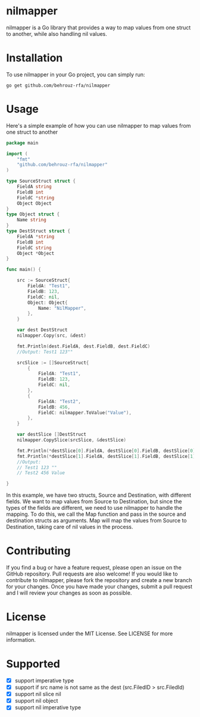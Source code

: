 # nilmapper

nilmapper is a Go library that provides a way to
map values from one struct to another, while also handling nil values.

# Installation

To use nilmapper in your Go project, you can simply run:

```
go get github.com/behrouz-rfa/nilmapper
```

# Usage
Here's a simple example of how you can use nilmapper to map values from one struct to another

```go
package main

import (
	"fmt"
	"github.com/behrouz-rfa/nilmapper"
)

type SourceStruct struct {
	FieldA string
	FieldB int
	FieldC *string
	Object Object
}
type Object struct {
	Name string
}
type DestStruct struct {
	FieldA *string
	FieldB int
	FieldC string
	Object *Object
}

func main() {

	src := SourceStruct{
		FieldA: "Test1",
		FieldB: 123,
		FieldC: nil,
		Object: Object{
			Name: "NilMapper",
		},
	}

	var dest DestStruct
	nilmapper.Copy(src, &dest)

	fmt.Println(dest.FieldA, dest.FieldB, dest.FieldC)
	//Output: Test1 123""

	srcSlice := []SourceStruct{
		{
			FieldA: "Test1",
			FieldB: 123,
			FieldC: nil,
		},
		{
			FieldA: "Test2",
			FieldB: 456,
			FieldC: nilmapper.ToValue("Value"),
		},
	}

	var destSlice []DestStruct
	nilmapper.CopySlice(srcSlice, &destSlice)

	fmt.Println(*destSlice[0].FieldA, destSlice[0].FieldB, destSlice[0].FieldC)
	fmt.Println(*destSlice[1].FieldA, destSlice[1].FieldB, destSlice[1].FieldC)
	//Output:
	// Test1 123 ""
	// Test2 456 Value

}

```
In this example, we have two structs, Source and Destination, with different fields.
We want to map values from Source to Destination, but since the types of the fields
are different, we need to use nilmapper to handle the mapping.
To do this, we call the Map function and pass in the source and destination structs 
as arguments. Map will map the values from Source to Destination, taking 
care of nil values in the process.

# Contributing
If you find a bug or have a feature request, please open an issue on the GitHub repository.
Pull requests are also welcome! If you would like to contribute to nilmapper, 
please fork the repository and create a new branch for your changes. Once you have 
made your changes, submit a pull request and I will review your changes as soon as possible.

# License
nilmapper is licensed under the MIT License. See LICENSE for more information.

# Supported

- [x] support imperative type
- [x] support if src name is not same as the dest (src.FiledID  > src.FiledId)
- [x] support nil slice nil
- [x] support nil object
- [x] support nil imperative type